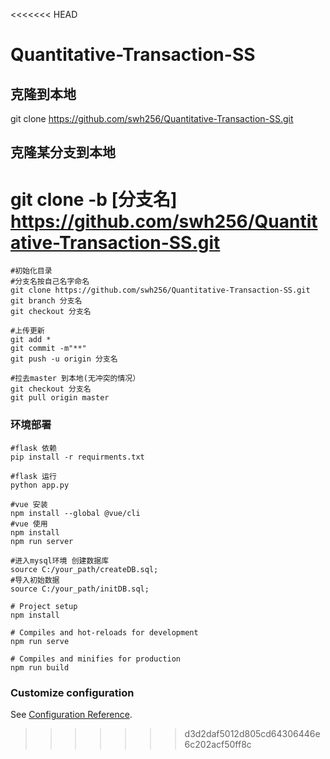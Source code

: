<<<<<<< HEAD
# Quantitative-Transaction-SS

## 克隆到本地
git clone https://github.com/swh256/Quantitative-Transaction-SS.git

## 克隆某分支到本地
git clone -b [分支名] https://github.com/swh256/Quantitative-Transaction-SS.git
=======
```shell
#初始化目录
#分支名按自己名字命名
git clone https://github.com/swh256/Quantitative-Transaction-SS.git
git branch 分支名
git checkout 分支名

#上传更新
git add *
git commit -m"**"
git push -u origin 分支名

#拉去master 到本地(无冲突的情况）
git checkout 分支名
git pull origin master
```



### 环境部署

```shell
#flask 依赖
pip install -r requirments.txt

#flask 运行
python app.py
```



```shell
#vue 安装
npm install --global @vue/cli
#vue 使用
npm install
npm run server
```

```shell
#进入mysql环境 创建数据库
source C:/your_path/createDB.sql;
#导入初始数据
source C:/your_path/initDB.sql;

```



```shell
# Project setup
npm install

# Compiles and hot-reloads for development
npm run serve

# Compiles and minifies for production
npm run build
```

### Customize configuration
See [Configuration Reference](https://cli.vuejs.org/config/).


>>>>>>> d3d2daf5012d805cd64306446e6c202acf50ff8c
